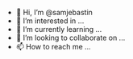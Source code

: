 - 👋 Hi, I’m @samjebastin
- 👀 I’m interested in ...
- 🌱 I’m currently learning ...
- 💞️ I’m looking to collaborate on ...
- 📫 How to reach me ...

<!---
samjebastin/samjebastin is a ✨ special ✨ repository because its `README.md` (this file) appears on your GitHub profile.
You can click the Preview link to take a look at your changes.
--->
